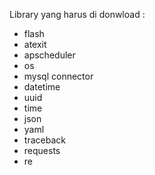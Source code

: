 Library yang harus di donwload : 

- flash
- atexit
- apscheduler
- os
- mysql connector
- datetime
- uuid
- time
- json
- yaml
- traceback
- requests
- re
